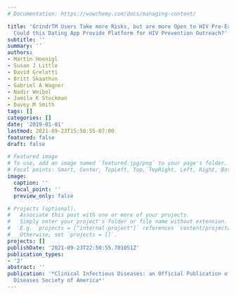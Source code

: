 ```yaml
---
# Documentation: https://wowchemy.com/docs/managing-content/

title: 'GrindrTM Users Take more Risks, but are more Open to HIV Pre-Exposure Prophylaxis:
  Could this Dating App Provide Platform for HIV Prevention Outreach?'
subtitle: ''
summary: ''
authors:
- Martin Hoenigl
- Susan J Little
- David Grelotti
- Britt Skaathun
- Gabriel A Wagner
- Nadir Weibel
- Jamila K Stockman
- Davey M Smith
tags: []
categories: []
date: '2019-01-01'
lastmod: 2021-09-23T15:50:55-07:00
featured: false
draft: false

# Featured image
# To use, add an image named `featured.jpg/png` to your page's folder.
# Focal points: Smart, Center, TopLeft, Top, TopRight, Left, Right, BottomLeft, Bottom, BottomRight.
image:
  caption: ''
  focal_point: ''
  preview_only: false

# Projects (optional).
#   Associate this post with one or more of your projects.
#   Simply enter your project's folder or file name without extension.
#   E.g. `projects = ["internal-project"]` references `content/project/deep-learning/index.md`.
#   Otherwise, set `projects = []`.
projects: []
publishDate: '2021-09-23T22:50:55.701051Z'
publication_types:
- '2'
abstract: ''
publication: '*Clinical Infectious Diseases: an Official Publication of the Infectious
  Diseases Society of America*'
---
```

